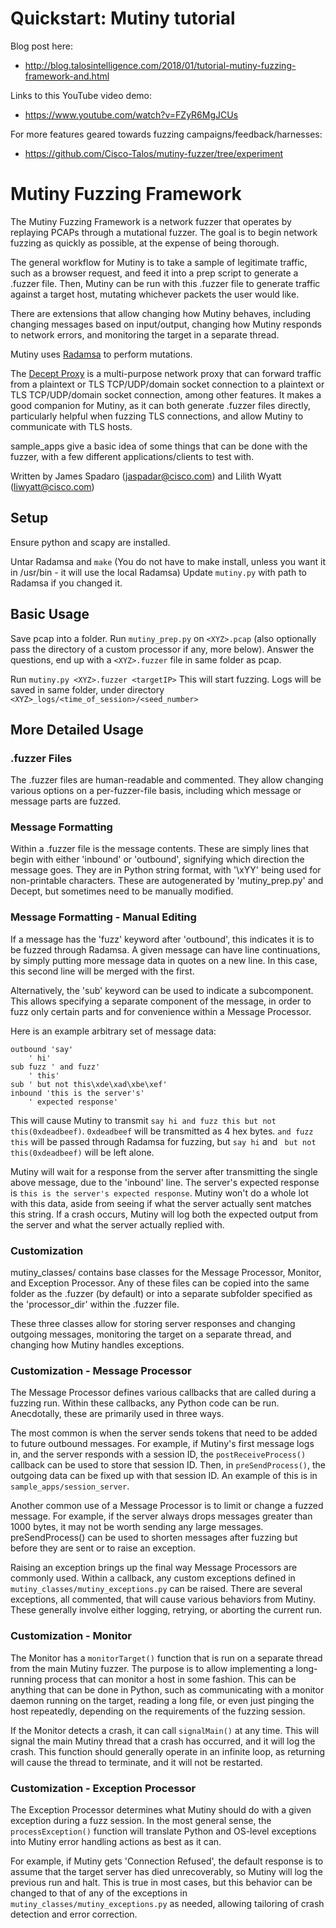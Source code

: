 # Quickstart: Mutiny tutorial

Blog post here:
* http://blog.talosintelligence.com/2018/01/tutorial-mutiny-fuzzing-framework-and.html

Links to this YouTube video demo:
* https://www.youtube.com/watch?v=FZyR6MgJCUs

For more features geared towards fuzzing campaigns/feedback/harnesses:
* https://github.com/Cisco-Talos/mutiny-fuzzer/tree/experiment

# Mutiny Fuzzing Framework

The Mutiny Fuzzing Framework is a network fuzzer that operates by replaying
PCAPs through a mutational fuzzer.  The goal is to begin network fuzzing as
quickly as possible, at the expense of being thorough.

The general workflow for Mutiny is to take a sample of legitimate traffic, such
as a browser request, and feed it into a prep script to generate a .fuzzer file.
Then, Mutiny can be run with this .fuzzer file to generate traffic against a
target host, mutating whichever packets the user would like.

There are extensions that allow changing how Mutiny behaves, including changing
messages based on input/output, changing how Mutiny responds to network errors,
and monitoring the target in a separate thread.

Mutiny uses [Radamsa](https://github.com/aoh/radamsa) to perform mutations.

The [Decept Proxy](https://github.com/Cisco-Talos/Decept) is a multi-purpose
network proxy that can forward traffic from a plaintext or TLS TCP/UDP/domain
socket connection to a plaintext or TLS TCP/UDP/domain socket connection, among
other features.  It makes a good companion for Mutiny, as it can both generate
.fuzzer files directly, particularly helpful when fuzzing TLS connections, and
allow Mutiny to communicate with TLS hosts.

sample_apps give a basic idea of some things that can be done with the fuzzer,
with a few different applications/clients to test with.

Written by James Spadaro (jaspadar@cisco.com) and Lilith Wyatt
(liwyatt@cisco.com)

## Setup

Ensure python and scapy are installed.

Untar Radamsa and `make`  (You do not have to make install, unless you want it
in /usr/bin - it will use the local Radamsa) Update `mutiny.py` with path to
Radamsa if you changed it.

## Basic Usage

Save pcap into a folder.  Run `mutiny_prep.py` on `<XYZ>.pcap` (also optionally
pass the directory of a custom processor if any, more below).  Answer the
questions, end up with a `<XYZ>.fuzzer` file in same folder as pcap.

Run `mutiny.py <XYZ>.fuzzer <targetIP>` This will start fuzzing. Logs will be
saved in same folder, under directory
`<XYZ>_logs/<time_of_session>/<seed_number>`

## More Detailed Usage

### .fuzzer Files

The .fuzzer files are human-readable and commented.  They allow changing various
options on a per-fuzzer-file basis, including which message or message parts are
fuzzed.

### Message Formatting

Within a .fuzzer file is the message contents.  These are simply lines that
begin with either 'inbound' or 'outbound', signifying which direction the
message goes.  They are in Python string format, with '\xYY' being used for
non-printable characters.  These are autogenerated by 'mutiny_prep.py' and
Decept, but sometimes need to be manually modified.

### Message Formatting - Manual Editing

If a message has the 'fuzz' keyword after 'outbound', this indicates it is to be
fuzzed through Radamsa.  A given message can have line continuations, by simply
putting more message data in quotes on a new line.  In this case, this second
line will be merged with the first.

Alternatively, the 'sub' keyword can be used to indicate a subcomponent.  This
allows specifying a separate component of the message, in order to fuzz only
certain parts and for convenience within a Message Processor.

Here is an example arbitrary set of message data:
```
outbound 'say'
    ' hi'
sub fuzz ' and fuzz'
    ' this'
sub ' but not this\xde\xad\xbe\xef'
inbound 'this is the server's'
    ' expected response'
```

This will cause Mutiny to transmit `say hi and fuzz this but not
this(0xdeadbeef)`.  `0xdeadbeef` will be transmitted as 4 hex bytes.  `and fuzz
this` will be passed through Radamsa for fuzzing, but `say hi` and ` but not
this(0xdeadbeef)` will be left alone.

Mutiny will wait for a response from the server after transmitting the single
above message, due to the 'inbound' line.  The server's expected response is
`this is the server's expected response`.  Mutiny won't do a whole lot with this
data, aside from seeing if what the server actually sent matches this string.
If a crash occurs, Mutiny will log both the expected output from the server and
what the server actually replied with.

### Customization

mutiny_classes/ contains base classes for the Message Processor, Monitor, and
Exception Processor.  Any of these files can be copied into the same folder as
the .fuzzer (by default) or into a separate subfolder specified as the
'processor_dir' within the .fuzzer file.

These three classes allow for storing server responses and changing outgoing
messages, monitoring the target on a separate thread, and changing how Mutiny
handles exceptions.

### Customization - Message Processor

The Message Processor defines various callbacks that are called during a fuzzing
run.  Within these callbacks, any Python code can be run.  Anecdotally, these
are primarily used in three ways.  

The most common is when the server sends tokens that need to be added to future
outbound messages.  For example, if Mutiny's first message logs in, and the
server responds with a session ID, the `postReceiveProcess()` callback can be used
to store that session ID.  Then, in `preSendProcess()`, the outgoing data can be
fixed up with that session ID.  An example of this is in
`sample_apps/session_server`.

Another common use of a Message Processor is to limit or change a fuzzed
message.  For example, if the server always drops messages greater than 1000
bytes, it may not be worth sending any large messages.  preSendProcess() can be
used to shorten messages after fuzzing but before they are sent or to raise an
exception.

Raising an exception brings up the final way Message Processors are commonly
used.  Within a callback, any custom exceptions defined in
`mutiny_classes/mutiny_exceptions.py` can be raised.  There are several
exceptions, all commented, that will cause various behaviors from Mutiny.  These
generally involve either logging, retrying, or aborting the current run.

### Customization - Monitor

The Monitor has a `monitorTarget()` function that is run on a separate thread from
the main Mutiny fuzzer.  The purpose is to allow implementing a long-running
process that can monitor a host in some fashion.  This can be anything that can
be done in Python, such as communicating with a monitor daemon running on the
target, reading a long file, or even just pinging the host repeatedly, depending
on the requirements of the fuzzing session.

If the Monitor detects a crash, it can call `signalMain()` at any time.  This will
signal the main Mutiny thread that a crash has occurred, and it will log the
crash.  This function should generally operate in an infinite loop, as returning
will cause the thread to terminate, and it will not be restarted.

### Customization - Exception Processor

The Exception Processor determines what Mutiny should do with a given exception
during a fuzz session.  In the most general sense, the `processException()`
function will translate Python and OS-level exceptions into Mutiny error
handling actions as best as it can.

For example, if Mutiny gets 'Connection Refused', the default response is to
assume that the target server has died unrecoverably, so Mutiny will log the
previous run and halt.  This is true in most cases, but this behavior can be
changed to that of any of the exceptions in
`mutiny_classes/mutiny_exceptions.py` as needed, allowing tailoring of crash
detection and error correction.
